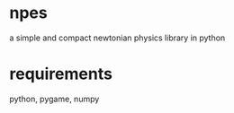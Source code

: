 # npes
a simple and compact newtonian physics library in python
# requirements
python, pygame, numpy
